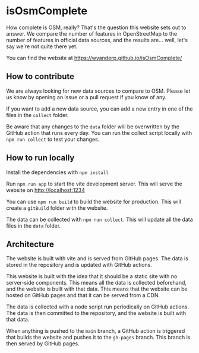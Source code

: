 # isOsmComplete

How complete is OSM, really? That's the question this website sets out to answer. We compare the number of features in OpenStreetMap to the number of features in official data sources, and the results are... well, let's say we're not quite there yet.

You can find the website at <https://wvanderp.github.io/isOsmComplete/>

## How to contribute

We are always looking for new data sources to compare to OSM. Please let us know by opening an issue or a pull request if you know of any.

If you want to add a new data source, you can add a new entry in one of the files in the `collect` folder.

Be aware that any changes to the `data` folder will be overwritten by the GitHub action that runs every day. You can run the collect script locally with `npm run collect` to test your changes.

## How to run locally

Install the dependencies with `npm install`

Run `npm run app` to start the vite development server. This will serve the website on <http://localhost:1234>

You can use `npm run build` to build the website for production. This will create a `gitBuild` folder with the website.

The data can be collected with `npm run collect`. This will update all the data files in the `data` folder.

## Architecture

The website is built with vite and is served from GitHub pages. The data is stored in the repository and is updated with GitHub actions.

This website is built with the idea that it should be a static site with no server-side components. This means all the data is collected beforehand, and the website is built with that data. This means that the website can be hosted on GitHub pages and that it can be served from a CDN.

The data is collected with a node script run periodically on GitHub actions. The data is then committed to the repository, and the website is built with that data.

When anything is pushed to the `main` branch, a GitHub action is triggered that builds the website and pushes it to the `gh-pages` branch. This branch is then served by GitHub pages.

